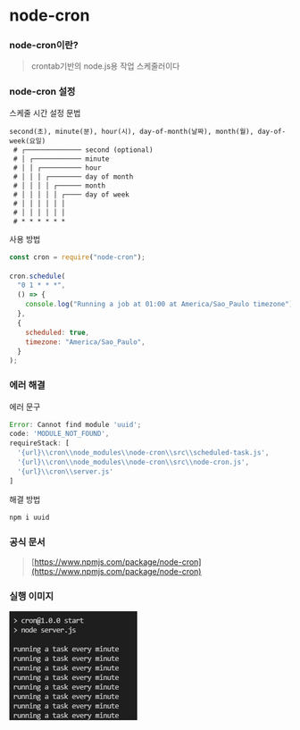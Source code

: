 # node-cron

### node-cron이란?

> crontab기반의 node.js용 작업 스케줄러이다

### node-cron 설정

스케줄 시간 설정 문법

```
second(초), minute(분), hour(시), day-of-month(날짜), month(월), day-of-week(요일)
 # ┌────────────── second (optional)
 # │ ┌──────────── minute
 # │ │ ┌────────── hour
 # │ │ │ ┌──────── day of month
 # │ │ │ │ ┌────── month
 # │ │ │ │ │ ┌──── day of week
 # │ │ │ │ │ │
 # │ │ │ │ │ │
 # * * * * * *
```

사용 방법

```js
const cron = require("node-cron");

cron.schedule(
  "0 1 * * *",
  () => {
    console.log("Running a job at 01:00 at America/Sao_Paulo timezone");
  },
  {
    scheduled: true,
    timezone: "America/Sao_Paulo",
  }
);
```

### 에러 해결

에러 문구

```js
Error: Cannot find module 'uuid';
code: 'MODULE_NOT_FOUND',
requireStack: [
  '{url}\\cron\\node_modules\\node-cron\\src\\scheduled-task.js',
  '{url}\\cron\\node_modules\\node-cron\\src\\node-cron.js',
  '{url}\\cron\\server.js'
]
```

해결 방법

```js
npm i uuid
```

### 공식 문서

> [https://www.npmjs.com/package/node-cron](https://www.npmjs.com/package/node-cron)

### 실행 이미지
![cron](../../images/NPM/cron.png)